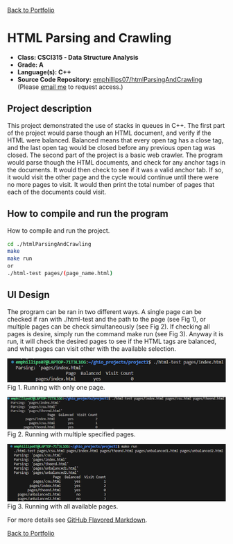 [Back to Portfolio](./)

HTML Parsing and Crawling
===============

-   **Class: CSCI315 - Data Structure Analysis** 
-   **Grade: A** 
-   **Language(s): C++** 
-   **Source Code Repository:** [emphillips07/htmlParsingAndCrawling](https://github.com/emphillips07/htmlParsingAndCrawling)  
    (Please [email me](mailto:ephillips@csustudent.net?subject=GitHub%20Access) to request access.)

## Project description

This project demonstrated the use of stacks in queues in C++. The first part of the project would parse though an HTML document, and verify if the HTML were balanced. Balanced means that every open tag has a close tag, and the last open tag would be closed before any previous open tag was closed. The second part of the project is a basic web crawler. The program would parse though the HTML documents, and check for any anchor tags in the documents. It would then check to see if it was a valid anchor tab. If so, it would visit the other page and the cycle would continue until there were no more pages to visit. It would then print the total number of pages that each of the documents could visit.

## How to compile and run the program

How to compile and run the project.

```bash
cd ./htmlParsingAndCrawling
make
make run
or
./html-test pages/(page_name.html)
```

## UI Design

The program can be ran in two different ways. A single page can be checked if ran with ./html-test and the path to the page (see Fig 1), or multiple pages can be check simultaneously (see Fig 2). If checking all pages is desire, simply run the command make run (see Fig 3). Anyway it is run, it will check the desired pages to see if the HTML tags are balanced, and what pages can visit other with the available selection.

![screenshot](images/prj1-1.png)  
Fig 1. Running with only one page.

![screenshot](images/prj1-2.png)  
Fig 2. Running with multiple specified pages.

![screenshot](images/prj1-3.png)  
Fig 3. Running with all available pages.

For more details see [GitHub Flavored Markdown](https://guides.github.com/features/mastering-markdown/).

[Back to Portfolio](./)
